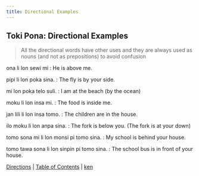 ```yaml
---
title: Directional Examples
---
```


## Toki Pona: Directional Examples

> All the directional words have other uses and they are always used as nouns (and not as prepositions) to avoid confusion

ona li lon sewi mi
: He is above me.

pipi li lon poka sina.
: The fly is by your side.

mi lon poka telo suli.
: I am at the beach (by the ocean)

moku li lon insa mi.
: The food is inside me.

jan lili li lon insa tomo.
: The children are in the house.

ilo moku li lon anpa sina.
: The fork is below you. (The fork is at your down)

tomo sona mi li lon monsi pi tomo sina.
: My school is behind your house.

tomo tawa sona li lon sinpin pi tomo sina.
: The school bus is in front of your house.

[Directions](60Directions.md) | [Table of Contents](toc.md) | [ken](62ken.md)
